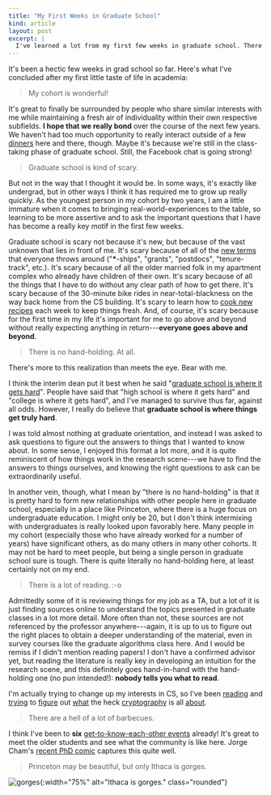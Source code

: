 ```yaml
---
title: "My First Weeks in Graduate School"
kind: article
layout: post
excerpt: |
  I've learned a lot from my first few weeks in graduate school. There are a lot of lessons to be found in any new place, and graduate school is not any different. From the mundane day-to-day changes to a whole different understanding of scientific communities, I think it's safe to say that experiencing graduate school first hand has helped me see things differently already. I can't wait to start diving fully into research and (hopefully) begin a career in academia.
---
```


It's been a hectic few weeks in grad school so far. Here's what I've concluded after my first little taste of life in academia:

<blockquote class="blockquote">
  My cohort is wonderful!
</blockquote>

It's great to finally be surrounded by people who share similar interests with me while maintaining a fresh air of individuality within their own respective subfields. **I hope that we really bond** over the course of the next few years. We haven't had too much opportunity to really interact outside of a few [dinners][cohort] here and there, though. Maybe it's because we're still in the class-taking phase of graduate school. Still, the Facebook chat is going strong!

<blockquote class="blockquote">
  Graduate school is kind of scary.
</blockquote>

But not in the way that I thought it would be. In some ways, it's exactly like undergrad, but in other ways I think it has required me to grow up really quickly. As the youngest person in my cohort by two years, I am a little immature when it comes to bringing real-world-experiences to the table, so learning to be more assertive and to ask the important questions that I have has become a really key motif in the first few weeks.

Graduate school is scary not because it's new, but because of the vast unknown that lies in front of me. It's scary because of all of the [new terms][terms] that everyone throws around ("**\***-ships", "grants", "postdocs", "tenure-track", etc.). It's scary because of all the older married folk in my apartment complex who already have children of their own. It's scary because of all the things that I have to do without any clear path of how to get there. It's scary because of the 30-minute bike rides in near-total-blackness on the way back home from the CS building. It's scary to learn how to [cook new recipes][tofu-bowl] each week to keep things fresh. And, of course, it's scary because for the first time in my life it's important for me to go above and beyond without really expecting anything in return---**everyone goes above and beyond**.

<blockquote class="blockquote">
  There is no hand-holding. At all.
</blockquote>

There's more to this realization than meets the eye. Bear with me.

I think the interim dean put it best when he said "[graduate school is where it gets hard][grad-school]". People have said that "high school is where it gets hard" and "college is where it gets hard", and I've managed to survive thus far, against all odds. However, I really do believe that **graduate school is where things get truly hard**.

I was told almost nothing at graduate orientation, and instead I was asked to ask questions to figure out the answers to things that I wanted to know about. In some sense, I enjoyed this format a lot more, and it is quite reminiscent of how things work in the research scene---we have to find the answers to things ourselves, and knowing the right questions to ask can be extraordinarily useful.

In another vein, though, what I mean by "there is no hand-holding" is that it is pretty hard to form new relationships with other people here in graduate school, especially in a place like Princeton, where there is a huge focus on undergraduate education. I might only be 20, but I don't think intermixing with undergraduates is really looked upon favorably here. Many people in my cohort (especially those who have already worked for a number of years) have significant others, as do many others in many other cohorts. It may not be hard to meet people, but being a single person in graduate school sure is tough. There is quite literally no hand-holding here, at least certainly not on my end.

<blockquote class="blockquote">
  There is a lot of reading. :-o
</blockquote>

Admittedly some of it is reviewing things for my job as a TA, but a lot of it is just finding sources online to understand the topics presented in graduate classes in a lot more detail. More often than not, these sources are not referenced by the professor anywhere---again, it is up to us to figure out the right places to obtain a deeper understanding of the material, even in survey courses like the graduate algorithms class here. And I would be remiss if I didn't mention reading papers! I don't have a confirmed advisor yet, but reading the literature is really key in developing an intuition for the research scene, and this definitely goes hand-in-hand with the hand-holding one (no pun intended!): **nobody tells you what to read**.

I'm actually trying to change up my interests in CS, so I've been [reading][paper-1] and [trying][paper-2] to [figure][paper-3] out [what][paper-4] the heck [cryptography][paper-5] is all [about][paper-6].

<blockquote class="blockquote">
  There are a hell of a lot of barbecues.
</blockquote>

I think I've been to **six** [get-to-know-each-other events][events] already! It's great to meet the older students and see what the community is like here. Jorge Cham's [recent PhD comic][phd] captures this quite well.

<blockquote class="blockquote">
  Princeton may be beautiful, but only Ithaca is gorges.
</blockquote>

![gorges]({{site.baseurl}}/media/ithaca-gorges.jpg){:width="75%" alt="Ithaca is gorges." class="rounded"}

[cohort]: {{site.baseurl}}/media/cohort.jpg

[terms]: https://np.reddit.com/r/GradSchool/comments/70p9tm/i_dont_know_anything_about_rashipgrantfellowship/
[tofu-bowl]: {{site.baseurl}}/media/tofu-bowl.jpg

[grad-school]: http://gradlogic.org/grad-school-is-hard/

[paper-1]: https://people.csail.mit.edu/rivest/Rsapaper.pdf
[paper-2]: https://ee.stanford.edu/~hellman/publications/24.pdf
[paper-3]: https://crypto.stanford.edu/craig/craig-thesis.pdf
[paper-4]: https://eprint.iacr.org/2009/616.pdf
[paper-5]: https://eprint.iacr.org/2017/152.pdf
[paper-6]: https://eprint.iacr.org/2007/432.pdf

[events]: http://gradschool.princeton.edu/events/archive
[phd]: http://phdcomics.com/comics.php?f=1974